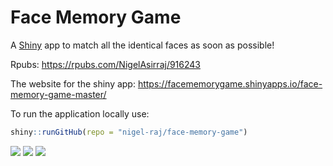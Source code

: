 #  Face Memory Game

A [Shiny](https://github.com/rstudio/shiny) app to match all the identical faces as soon as possible!

Rpubs: https://rpubs.com/NigelAsirraj/916243

The website for the shiny app: https://facememorygame.shinyapps.io/face-memory-game-master/

To run the application locally use:

```r
shiny::runGitHub(repo = "nigel-raj/face-memory-game")
```

![](imgs/intro.png)
![](imgs/gameinstructions.png)
![](imgs/score.png)

